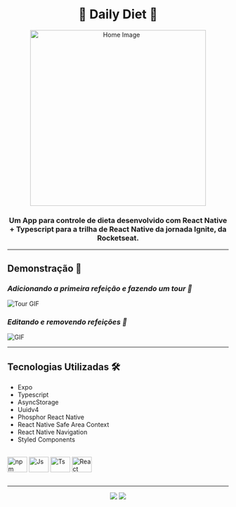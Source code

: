<h1 align="center">🍱 Daily Diet 🥕</h1>

<div align="center">
 <img src="https://user-images.githubusercontent.com/84635540/210187923-211b88a1-7a1e-468a-858b-d3e878745291.png" width="400px" alt="Home Image"/>
</div>

<h3 align="center">Um App para controle de dieta desenvolvido com React Native + Typescript para a trilha de React Native da jornada Ignite, da Rocketseat.</h3>

---

<h2>Demonstração 🎥</h2>

_<h3>Adicionando a primeira refeição e fazendo um tour 📱</h3>_

<img src='https://user-images.githubusercontent.com/84635540/210188190-03c69295-0b28-4e19-baca-071bd6669501.gif' alt='Tour GIF'/>

_<h3>Editando e removendo refeições 🍱</h3>_

<img src='https://user-images.githubusercontent.com/84635540/210188329-94990523-4c64-487e-a540-6c3090b8407c.gif' alt='GIF'/>

<br>

---

<h2>Tecnologias Utilizadas 🛠</h2>

- Expo
- Typescript
- AsyncStorage
- Uuidv4
- Phosphor React Native
- React Native Safe Area Context
- React Native Navigation
- Styled Components

<div style="display: inline_block"><br>
  <img align="center" alt="npm" height="35" width="45" src="https://cdn.jsdelivr.net/gh/devicons/devicon/icons/npm/npm-original-wordmark.svg" />
  <img align="center" alt="Js" height="35" width="45"  src="https://cdn.jsdelivr.net/gh/devicons/devicon/icons/javascript/javascript-plain.svg">
  <img align="center" alt="Ts" height="35" width="45" src="https://cdn.jsdelivr.net/gh/devicons/devicon/icons/typescript/typescript-plain.svg">
  <img align="center" alt="React" height="35" width="45" src="https://cdn.jsdelivr.net/gh/devicons/devicon/icons/react/react-original.svg">
 </div>

<br>

---

<div id="footer" align="center"><a href="https://www.linkedin.com/in/matheus-andrade23/" target="_blank"><img src="https://img.shields.io/badge/-LinkedIn-%230077B5?style=for-the-badge&logo=linkedin&logoColor=white" target="_blank"></a>
<a href = "mailto:matheusandrade.ma2003@gmail.com"><img src="https://img.shields.io/badge/-Gmail-%23333?style=for-the-badge&logo=gmail&logoColor=white" target="_blank"></a></div>
